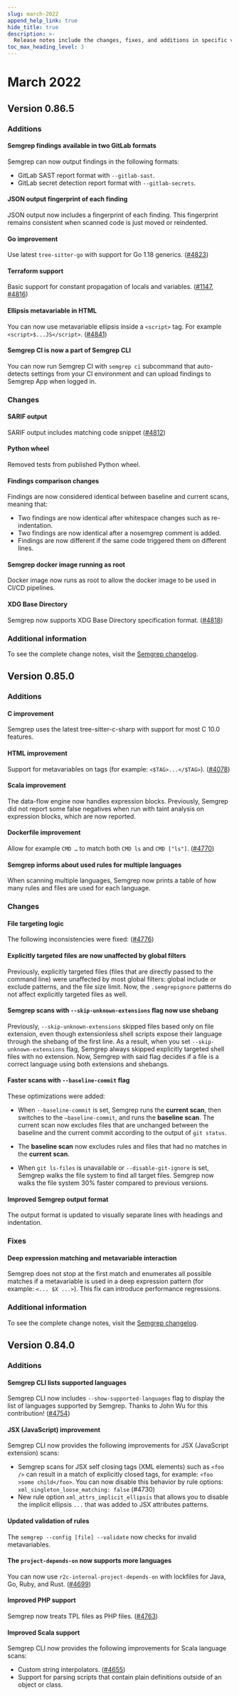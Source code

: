 ```yaml
---
slug: march-2022
append_help_link: true
hide_title: true
description: >-
  Release notes include the changes, fixes, and additions in specific versions of Semgrep.
toc_max_heading_level: 3
---
```


# March 2022

## Version 0.86.5

### Additions

#### Semgrep findings available in two GitLab formats

Semgrep can now output findings in the following formats:

- GitLab SAST report format with `--gitlab-sast`.
- GitLab secret detection report format with `--gitlab-secrets`.

#### JSON output fingerprint of each finding

JSON output now includes a fingerprint of each finding. This fingerprint remains consistent when scanned code is just moved or reindented.

#### Go improvement

Use latest `tree-sitter-go` with support for Go 1.18 generics. ([#4823](https://github.com/returntocorp/semgrep/issues/4823))

#### Terraform support

Basic support for constant propagation of locals and variables. ([#1147](https://github.com/returntocorp/semgrep/issues/1147), [#4816](https://github.com/returntocorp/semgrep/issues/4816))

#### Ellipsis metavariable in HTML

You can now use metavariable ellipsis inside a `<script>` tag. For example `<script>$...JS</script>`. ([#4841](https://github.com/returntocorp/semgrep/issues/4841)) 

#### Semgrep CI is now a part of Semgrep CLI

You can now run Semgrep CI with `semgrep ci` subcommand that auto-detects settings from your CI environment and can upload findings to Semgrep App when logged in.

### Changes

#### SARIF output

SARIF output includes matching code snippet ([#4812](https://github.com/returntocorp/semgrep/issues/4812))

#### Python wheel

Removed tests from published Python wheel.

#### Findings comparison changes

Findings are now considered identical between baseline and current scans, meaning that:

- Two findings are now identical after whitespace changes such as re-indentation.
- Two findings are now identical after a nosemgrep comment is added.
- Findings are now different if the same code triggered them on different lines.

#### Semgrep docker image running as root

Docker image now runs as root to allow the docker image to be used in CI/CD pipelines.

#### XDG Base Directory

Semgrep now supports XDG Base Directory specification format. ([#4818](https://github.com/returntocorp/semgrep/issues/4818))

### Additional information

To see the complete change notes, visit the [Semgrep changelog](https://github.com/returntocorp/semgrep/releases/).

## Version 0.85.0

### Additions

#### C improvement

Semgrep uses the latest tree-sitter-c-sharp with support for most C 10.0 features.

#### HTML improvement

Support for metavariables on tags (for example: `<$TAG>...</$TAG>`). ([#4078](https://github.com/returntocorp/semgrep/issues/4078))

#### Scala improvement

The data-flow engine now handles expression blocks. Previously, Semgrep did not report some false negatives when run with taint analysis on expression blocks, which are now reported.

#### Dockerfile improvement

Allow for example `CMD …` to match both `CMD ls` and `CMD ["ls"]`. ([#4770](https://github.com/returntocorp/semgrep/issues/4770))

#### Semgrep informs about used rules for multiple languages

When scanning multiple languages, Semgrep now prints a table of how many rules and files are used for each language.

### Changes

#### File targeting logic

The following inconsistencies were fixed: ([#4776](https://github.com/returntocorp/semgrep/pull/4776))

#### Explicitly targeted files are now unaffected by global filters

Previously, explicitly targeted files (files that are directly passed to the command line) were unaffected by most global filters: global include or exclude patterns, and the file size limit. Now, the `.semgrepignore` patterns do not affect explicitly targeted files as well.

#### Semgrep scans with `--skip-unknown-extensions` flag now use shebang

Previously, `--skip-unknown-extensions` skipped files based only on file extension, even though extensionless shell scripts expose their language through the shebang of the first line. As a result, when you set `--skip-unknown-extensions` flag, Semgrep always skipped explicitly targeted shell files with no extension. Now, Semgrep with said flag decides if a file is a correct language using both extensions and shebangs.

#### Faster scans with `--baseline-commit` flag

These optimizations were added:

- When `--baseline-commit` is set, Semgrep runs the **current scan**, then switches to the `–baseline-commit`, and runs the **baseline scan**. The current scan now excludes files that are unchanged between the baseline and the current commit according to the output of `git status`.

- The **baseline scan** now excludes rules and files that had no matches in the **current scan**.

- When `git ls-files` is unavailable or `--disable-git-ignore` is set, Semgrep walks the file system to find all target files. Semgrep now walks the file system 30% faster compared to previous versions.

#### Improved Semgrep output format

The output format is updated to visually separate lines with headings and indentation.

### Fixes

#### Deep expression matching and metavariable interaction

Semgrep does not stop at the first match and enumerates all possible matches if a metavariable is used in a deep expression pattern (for example: `<... $X ...>`). This fix can introduce performance regressions.

### Additional information

To see the complete change notes, visit the [Semgrep changelog](https://github.com/returntocorp/semgrep/releases/tag/v0.85.0).

## Version 0.84.0

### Additions

#### Semgrep CLI lists supported languages

Semgrep CLI now includes `--show-supported-languages` flag to display the list of languages supported by Semgrep. Thanks to John Wu for this contribution! ([#4754](https://github.com/returntocorp/semgrep/pull/4754))

#### JSX (JavaScript) improvement

Semgrep CLI now provides the following improvements for JSX (JavaScript extension) scans:

- Semgrep scans for JSX self closing tags (XML elements) such as `<foo />` can result in a match of explicitly closed tags, for example: `<foo >some child</foo>`. You can now disable this behavior by rule options: `xml_singleton_loose_matching: false` (#4730)
- New rule option `xml_attrs_implicit_ellipsis` that allows you to disable the implicit ellipsis `...` that was added to JSX attributes patterns.

#### Updated validation of rules

The `semgrep --config [file] --validate` now checks for invalid metavariables.

#### The `project-depends-on` now supports more languages

You can now use `r2c-internal-project-depends-on` with lockfiles for Java, Go, Ruby, and Rust. ([#4699](https://github.com/returntocorp/semgrep/pull/4699))

#### Improved PHP support

Semgrep now treats TPL files as PHP files. ([#4763](https://github.com/returntocorp/semgrep/pull/4763))

#### Improved Scala support

Semgrep CLI now provides the following improvements for Scala language scans:

- Custom string interpolators. ([#4655](https://github.com/returntocorp/semgrep/issues/4655))
- Support for parsing scripts that contain plain definitions outside of an object or class.